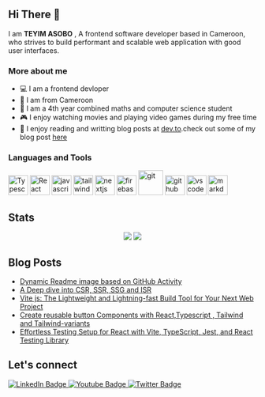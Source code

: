 ## Hi There :wave:
I am **TEYIM ASOBO** , A frontend software developer based in Cameroon, who strives to build performant and scalable web application with good user interfaces.

### More about me

 - :computer: I am a  frontend devloper
 - :round_pushpin: I am from Cameroon 
 - :book: I am a 4th year combined maths and computer science student
 - :video_game: I enjoy watching movies and playing video games during my free time
 - :pencil:  I enjoy reading and writting blog posts at [dev.to](dev.to).check out some of my blog post [here](https://dev.to/teyim)

### Languages and Tools
<div>
  <img src="https://cdn.jsdelivr.net/gh/devicons/devicon/icons/typescript/typescript-original.svg" title="Typescript" alt="Typescript" width="40" height="40"/>   
   <img src="https://cdn.jsdelivr.net/gh/devicons/devicon/icons/react/react-original.svg" title="React" alt="React" width="40" height="40"/>   
    <img src="https://cdn.jsdelivr.net/gh/devicons/devicon/icons/javascript/javascript-plain.svg" title="javascript" alt="javascript" width="40" height="40"/>   
     <img src="https://cdn.jsdelivr.net/gh/devicons/devicon/icons/tailwindcss/tailwindcss-plain.svg" title="tailwind" alt="tailwind" width="40" height="40"/>   
      <img src="https://cdn.jsdelivr.net/gh/devicons/devicon/icons/nextjs/nextjs-original-wordmark.svg" title="nextjs" alt="nextjs" width="40" height="40"/>   
       <img src="https://cdn.jsdelivr.net/gh/devicons/devicon/icons/firebase/firebase-plain-wordmark.svg" title="firebase" alt="firebase" width="40" height="40"/>   
        <img src="https://cdn.jsdelivr.net/gh/devicons/devicon/icons/git/git-plain-wordmark.svg" title="git" alt="git" width="50" height="50"/>   
         <img src="https://cdn.jsdelivr.net/gh/devicons/devicon/icons/github/github-original-wordmark.svg" title="github" alt="github" width="40" height="40"/>   
<img src="https://cdn.jsdelivr.net/gh/devicons/devicon/icons/vscode/vscode-original.svg" title="vscode" alt="vscode" width="40" height="40"/>
<img src="https://cdn.jsdelivr.net/gh/devicons/devicon/icons/markdown/markdown-original.svg" title="markdown" alt="markdown" width="40" height="40"/>
</div>

## Stats
<div align="center">
<img  src="https://github-readme-stats.vercel.app/api?username=teyim&count_private=true&show_icons=true"/>
<img  src="https://github-readme-stats.vercel.app/api/top-langs/?username=teyim"/>
</div>


##  Blog Posts 

<!-- BLOG-POST-LIST:START -->
- [Dynamic Readme image based on GitHub Activity](https://dev.to/teyim/dynamic-readme-image-based-on-github-activity-2ac3)
- [A Deep dive into CSR, SSR, SSG and ISR](https://dev.to/teyim/a-deep-dive-into-csr-ssr-ssg-and-isr-3513)
- [Vite js: The Lightweight and Lightning-fast Build Tool for Your Next Web Project](https://dev.to/teyim/vite-js-the-lightweight-and-lightning-fast-build-tool-for-your-next-web-project-541i)
- [Create reusable button Components with React,Typescript , Tailwind and Tailwind-variants](https://dev.to/teyim/create-reusable-button-components-with-reacttypescript-tailwind-and-tailwind-variants-2j7d)
- [Effortless Testing Setup for React with Vite, TypeScript, Jest, and React Testing Library](https://dev.to/teyim/effortless-testing-setup-for-react-with-vite-typescript-jest-and-react-testing-library-1c48)
<!-- BLOG-POST-LIST:END -->


## Let's connect
<div id="badges">
  <a href="https://www.linkedin.com/in/teyimasobo/">
    <img src="https://img.shields.io/badge/LinkedIn-blue?style=for-the-badge&logo=linkedin&logoColor=white" alt="LinkedIn Badge"/>
  </a>
  <a href="mailto:teyimasobo@gmail.com">
    <img src="https://img.shields.io/badge/email-blue?style=for-the-badge&logo=gmail&logoColor=white" alt="Youtube Badge"/>
  </a>
  <a href="https://twitter.com/asofex">
    <img src="https://img.shields.io/badge/Twitter-blue?style=for-the-badge&logo=twitter&logoColor=white" alt="Twitter Badge"/>
  </a>
</div>
<br />
<div id="badges">
<img src="https://komarev.com/ghpvc/?username=teyim&style=flat-square&color=blue" alt=""/>
</div>


